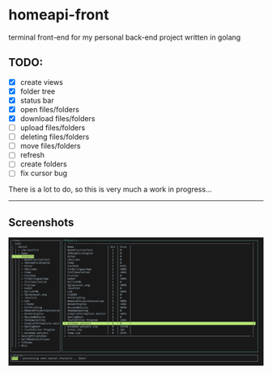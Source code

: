 # homeapi-front
terminal front-end for my personal back-end project written in golang

## TODO:
 - [X] create views
 - [X] folder tree
 - [X] status bar
 - [X] open files/folders
 - [X] download files/folders
 - [ ] upload files/folders
 - [ ] deleting files/folders
 - [ ] move files/folders
 - [ ] refresh 
 - [ ] create folders
 - [ ] fix cursor bug

There is a lot to do, so this is very much a work in progress...

---
## Screenshots
![alt text](https://github.com/ZeroDoctor/homeapi-front/blob/master/screenshots/pic1.png "Hey there. its just a screenshot. Imagine a beautiful front-end layout and hopefully I don't disappoint")  
